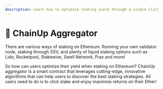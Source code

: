 ```yaml
---
description: Learn how to optimize staking yield through a single click
---
```


# 🍧 ChainUp Aggregator

There are various ways of staking on Ethereum. Running your own validator node, staking through SSV, and plenty of liquid staking options such as Lido, Rocketpool, Stakewise, Swell Network, Frax and more!

So how can users optimize their yield when staking on Ethereum? ChainUp aggregator is a smart contract that leverages cutting-edge, innovative algorithms that can help users to discover the best staking strategies. All users need to do is to click stake and enjoy maximize returns on their Ether!
